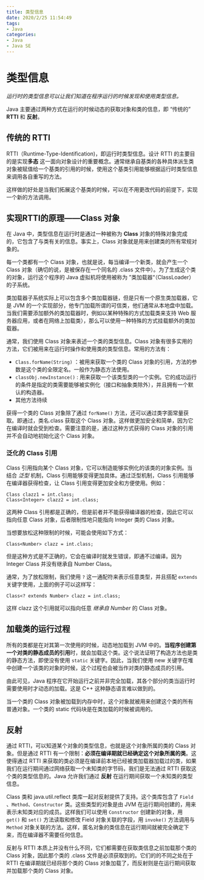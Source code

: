 ```yaml
---
title: 类型信息
date: 2020/2/25 11:54:49
tags:
- Java
categories:
- Java
- Java SE
---
```

# **类型信息**

*运行时的类型信息可以让我们知道在程序运行的时候发现和使用类型信息。*  

Java 主要通过两种方式在运行的时候动态的获取对象和类的信息，即 “传统的” **RTTI** 和 **反射**。  

## **传统的 RTTI**

RTTI（Runtime-Type-Identification)，即运行时类型信息。设计 RTTI 的主要目的是实现**多态** 这一面向对象设计的重要概念。通常继承自基类的各种具体派生类对象被赋值给一个基类的引用的时候，使用这个基类引用能够根据运行时类型信息来调用各自重写的方法。  

这样做的好处是当我们拓展这个基类的时候，可以在不用更改代码的前提下，实现一个新的方法调用。

## **实现RTTI的原理——Class 对象**

在 Java 中，类型信息在运行时是通过一种被称为 **Class** 对象的特殊对象完成的，它包含了与类有关的信息。事实上，Class 对象就是用来创建类的所有常规对象的。  

每一个类都有一个 Class 对象，也就是说，每当编译一个新类，就会产生一个 Class 对象（确切的说，是被保存在一个同名的 .class 文件中）。为了生成这个类的对象，运行这个程序的 Java 虚拟机将使用被称为 ”类加载器“（ClassLoader）的子系统。  

类加载器子系统实际上可以包含多个类加载器链，但是只有一个原生类加载器，它是 JVM 的一个实现部分，他专门加载所谓的可信类，他们通常从本地盘中加载。当我们需要添加额外的类加载器时，例如以某种特殊的方式加载类来支持 Web 服务器应用，或者在网络上加载类），那么可以使用一种特殊的方式挂载额外的类加载器。 

通常，我们使用 Class 对象来表述一个类的类型信息。Class 对象有很多实用的方法，它们被用来在运行时操作和使用类的类型信息。常用的方法有：  

- `Class.forName(String)` ：被用来获取一个类的 Class 对象的引用，方法的参数是这个类的全限定名。一般作为静态方法使用。  
- `classObj.newInstance()` : 用来获取一个该类型类的一个实例。它的成功运行的条件是指定的类需要能够被实例化（接口和抽象类除外），并且拥有一个默认的构造器。  
- 其他方法待续 

获得一个类的 Class 对象除了通过 `forName()` 方法，还可以通过类字面常量获取。即通过，类名.class 获取这个 Class 对象。这样做更加安全和简单，因为它在编译时就会受到检查。需要注意的是，通过这种方式获得的 Class 对象的引用并不会自动地初始化这个 Class 对象。  

### **泛化的 Class 引用**

Class 引用指向某个 Class 对象，它可以制造能够实例化的该类的对象实例。当结合 *泛型* 机制，Class 引用能够变得更加具体。通过泛型机制，Class 引用能够在编译器获得检查，让 Class 引用变得更加安全和方便使用。例如：  

    Class clazz1 = int.class;
    Class<Integer> clazz2 = int.class;

这两种 Class 引用都是正确的，但是前者并不能获得编译器的检查，因此它可以指向任意 Class 对象，后者限制性地只能指向 Integer 类的 Class 对象。 

当想要放松这种限制的时候，可能会使用如下方式：  

    Class<Number> clazz = int.class;

但是这种方式是不正确的，它会在编译时就发生错误，即通不过编译。因为 Integer Class 并没有继承自 Number Class。

通常，为了放松限制，我们使用 `?` 这一通配符来表示任意类型，并且搭配 `extends` 关键字使用，上面的例子可以这样写：  

    Class<? extends Number> clazz = int.class;

这样 clazz 这个引用就可以指向任意 *继承自 Number* 的 Class 对象。 

## **加载类的运行过程**

所有的类都是在对其第一次使用的时候，动态地加载到 JVM 中的。**当程序创建第一个对类的静态成员的引用**时，就会加载这个类。这个说法证明了构造方法也是类的静态方法，即使没有使用 `static` 关键字。因此，当我们使用 new 关键字在堆中创建一个该类的对象的时候，这个过程也会被当作对类的静态成员的引用。  

由此可见，Java 程序在它开始运行之前并非完全加载，其各个部分的类当运行时需要使用时才动态的加载。这是 C++ 这种静态语言难以做到的。  

当一个类的 Class 对象被加载到内存中时，这个对象就被用来创建这个类的所有普通对象。一个类的 static 代码块是在类加载的时候被调用的。  

## **反射**  

通过 RTTI，可以知道某个对象的类型信息，也就是这个对象所属的类的 Class 对象。但是通过 RTTI 有一个限制：**必须在编译期就已经确定这个对象所属的类**。这使得通过 RTTI 来获取的类必须是在编译前本地已经被类加载器加载过的类，如果我们在运行期间通过网络获取一个未知类的字节码，我们是无法通过 RTTI 获取这个类的类型信息的。Java 允许我们通过 **反射** 在运行期间获取一个未知类的类型信息。  

Class 类和 java.util.reflect 类库一起对反射提供了支持。这个类库包含了  `Field` 、`Method`、`Constructor` 类。这些类型的对象是由 JVM 在运行期间创建的，用来表示未知类对应的成员。这样我们可以使用 `Constructor` 创建新的对象，用 `get()` 和 `set()` 方法读取和修改 Field 对象关联的字段，用 `invoke()` 方法调用与 `Method` 对象关联的方法。这样，匿名对象的类信息在运行期间就被完全确定下来，而在编译器不需要任何信息。  

反射与 RTTI 本质上并没有什么不同，它们都需要在获取类信息之前加载那个类的 Class 对象，因此那个类的 .class 文件是必须获取到的。它们的的不同之处在于 RTTI 在编译期就已经将那个类的 Class 对象加载了，而反射则是在运行期间获取并加载那个类的 Class 对象。
